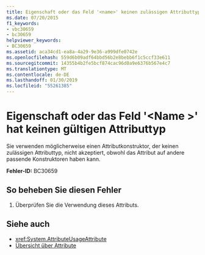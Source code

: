 ```yaml
---
title: Eigenschaft oder das Feld '<name>' keinen zulässigen Attributtyp
ms.date: 07/20/2015
f1_keywords:
- vbc30659
- bc30659
helpviewer_keywords:
- BC30659
ms.assetid: aca34cd1-ea8a-4a29-9e36-a999dfe0742e
ms.openlocfilehash: 559d6b09adf64bbd56b2e8bebb6f1c5ccf33e611
ms.sourcegitcommit: 14355b4b2fe5bcf874cac96d0a9e6376b567e4c7
ms.translationtype: MT
ms.contentlocale: de-DE
ms.lasthandoff: 01/30/2019
ms.locfileid: "55261385"
---
```

# <a name="property-or-field-name-does-not-have-a-valid-attribute-type"></a>Eigenschaft oder das Feld '\<Name >' hat keinen gültigen Attributtyp
Sie verwenden möglicherweise einen Attributkonstruktor, der keinen zulässigen Attributtyp, nicht akzeptiert, obwohl das Attribut auf andere passende Konstruktoren haben kann.  
  
 **Fehler-ID:** BC30659  
  
## <a name="to-correct-this-error"></a>So beheben Sie diesen Fehler  
  
1.  Überprüfen Sie die Verwendung dieses Attributs.  
  
## <a name="see-also"></a>Siehe auch
- <xref:System.AttributeUsageAttribute>
- [Übersicht über Attribute](~/docs/visual-basic/programming-guide/concepts/attributes/index.md)
